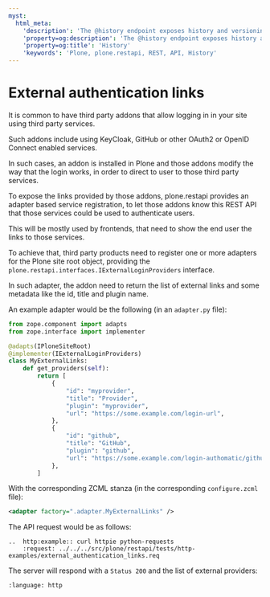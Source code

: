 ```yaml
---
myst:
  html_meta:
    'description': 'The @history endpoint exposes history and versioning information on previous versions of the content.'
    'property=og:description': 'The @history endpoint exposes history and versioning information on previous versions of the content.'
    'property=og:title': 'History'
    'keywords': 'Plone, plone.restapi, REST, API, History'
---
```


# External authentication links

It is common to have third party addons that allow logging in in your site using third party services.

Such addons include using KeyCloak, GitHub or other OAuth2 or OpenID Connect enabled services.

In such cases, an addon is installed in Plone and those addons modify the way that the login works, in order to direct to user to those third party services.

To expose the links provided by those addons, plone.restapi provides an adapter based service registration, to let those addons know this REST API that those services could be used to authenticate users.

This will be mostly used by frontends, that need to show the end user the links to those services.

To achieve that, third party products need to register one or more adapters for the Plone site root object, providing the `plone.restapi.interfaces.IExternalLoginProviders` interface.

In such adapter, the addon need to return the list of external links and some metadata like the id, title and plugin name.

An example adapter would be the following (in an `adapter.py` file):

```python
from zope.component import adapts
from zope.interface import implementer

@adapts(IPloneSiteRoot)
@implementer(IExternalLoginProviders)
class MyExternalLinks:
    def get_providers(self):
        return [
            {
                "id": "myprovider",
                "title": "Provider",
                "plugin": "myprovider",
                "url": "https://some.example.com/login-url",
            },
            {
                "id": "github",
                "title": "GitHub",
                "plugin": "github",
                "url": "https://some.example.com/login-authomatic/github",
            },
        ]
```

With the corresponding ZCML stanza (in the corresponding `configure.zcml` file):

```xml
<adapter factory=".adapter.MyExternalLinks" />
```

The API request would be as follows:

```{eval-rst}
..  http:example:: curl httpie python-requests
    :request: ../../../src/plone/restapi/tests/http-examples/external_authentication_links.req
```

The server will respond with a `Status 200` and the list of external providers:

```{literalinclude} ../../../src/plone/restapi/tests/http-examples/external_authentication_links.resp
:language: http
```
